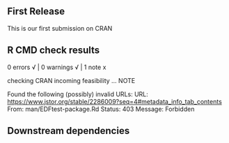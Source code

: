 ## First Release
This is our first submission on CRAN

## R CMD check results
0 errors √ | 0 warnings √ | 1 note x

checking CRAN incoming feasibility ... NOTE

  Found the following (possibly) invalid URLs:
    URL: https://www.jstor.org/stable/2286009?seq=4#metadata_info_tab_contents
      From: man/EDFtest-package.Rd
      Status: 403
      Message: Forbidden

## Downstream dependencies
